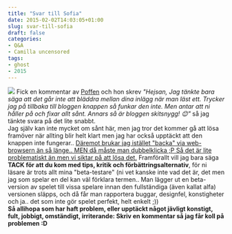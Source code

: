 ```yaml
---
title: "Svar till Sofia"
date: 2015-02-02T14:03:05+01:00
slug: svar-till-sofia
draft: false
categories:
- Q&A
- Camilla uncensored
tags:
- ghost
- 2015
---
```


![](/assets/images/ghost/2015/02/pff.png)
Fick en kommentar av [Poffen](http://poffen.se/) och hon skrev *"Hejsan,
Jag tänkte bara säga att det går inte att bläddra mellan dina inlägg när man läst ett. Trycker jag på tillbaka till bloggen knappen så funkar den inte. Men antar att ni håller på och fixar allt sånt. Annars så är bloggen skitsnygg! 😊"* så jag tänkte svara på det lite snabbt.<br>
Jag själv kan inte mycket om sånt här, men jag tror det kommer gå att lösa framöver när allting blir helt klart men jag har också upptäckt att den knappen inte fungerar.. <u>Däremot brukar jag istället "backa" via web-browsern än så länge.. MEN då måste man dubbelklicka ;P Så det är lite problematiskt än men vi siktar på att lösa det.</u>
Framförallt vill jag bara säga **TACK för att du kom med tips, kritik och förbättringsalternativ**, för ni läsare är trots allt mina "beta-testare" (ni vet kanske inte vad det är, det men jag som spelar en del kan väl förklara termen.. Man lägger ut en beta-version av spelet till vissa spelare innan den fullständiga (även kallat alfa) versionen släpps, och då får man rapportera buggar, designfel, konstigheter och ja.. det som inte gör spelet perfekt, helt enkelt ;))<br>
**Så allihopa som har haft problem, eller upptäckt något jävligt konstigt, fult, jobbigt, omständigt, irriterande: Skriv en kommentar så jag får koll på problemen :D**
